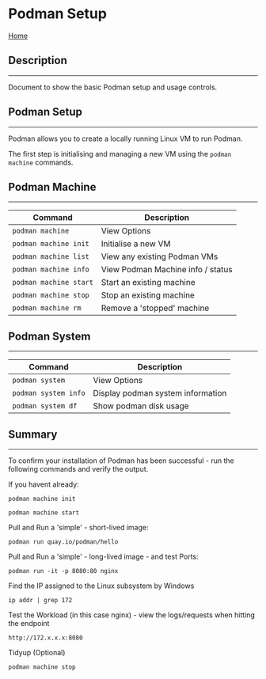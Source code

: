 # Podman Setup
[Home](ReadMe.md)
## Description
---
Document to show the basic Podman setup and usage controls.

## Podman Setup
---
Podman allows you to create a locally running Linux VM to run Podman.

The first step is initialising and managing a new VM using the `podman machine` commands.

## Podman Machine
---
| Command                   | Description |
| ---                       | --- |
| `podman machine`          | View Options |
| `podman machine init`     | Initialise a new VM |
| `podman machine list`     | View any existing Podman VMs |
| `podman machine info`     | View Podman Machine info / status |
| `podman machine start`    | Start an existing machine |
| `podman machine stop`     | Stop an existing machine |
| `podman machine rm`       | Remove a 'stopped' machine |

## Podman System
---
| Command                   | Description |
| ---                       | --- |
| `podman system`           | View Options |
| `podman system info`      | Display podman system information |
| `podman system df`        | Show podman disk usage |

## Summary
---
To confirm your installation of Podman has been successful - run the following commands and verify the output.

If you havent already:

    podman machine init

    podman machine start

Pull and Run a 'simple' - short-lived image:

    podman run quay.io/podman/hello


Pull and Run a 'simple' - long-lived image - and test Ports:

    podman run -it -p 8080:80 nginx

Find the IP assigned to the Linux subsystem by Windows

    ip addr | grep 172 

Test the Workload (in this case nginx) - view the logs/requests when hitting the endpoint

    http://172.x.x.x:8080

Tidyup (Optional)

    podman machine stop

